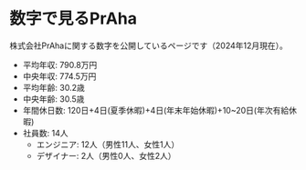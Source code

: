 # 数字で見るPrAha
株式会社PrAhaに関する数字を公開しているページです（2024年12月現在）。

- 平均年収: 790.8万円
- 中央年収: 774.5万円
- 平均年齢: 30.2歳
- 中央年齢: 30.5歳
- 年間休日数: 120日+4日(夏季休暇)+4日(年末年始休暇)+10~20日(年次有給休暇)
- 社員数: 14人
  - エンジニア: 12人（男性11人、女性1人）
  - デザイナー: 2人（男性0人、女性2人）
